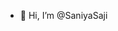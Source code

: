 - 👋 Hi, I’m @SaniyaSaji


<!---
SaniyaSaji/SaniyaSaji is a ✨ special ✨ repository because its `README.md` (this file) appears on your GitHub profile.
You can click the Preview link to take a look at your changes.
--->

